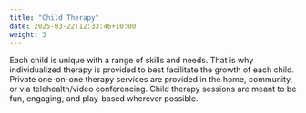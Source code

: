 ```yaml
---
title: "Child Therapy"
date: 2025-03-22T12:33:46+10:00
weight: 3
---
```


Each child is unique with a range of skills and needs. That is why individualized therapy is provided to best facilitate the growth of each child. Private one-on-one therapy services are provided in the home, community, or via telehealth/video conferencing. Child therapy sessions are meant to be fun, engaging, and play-based wherever possible.

